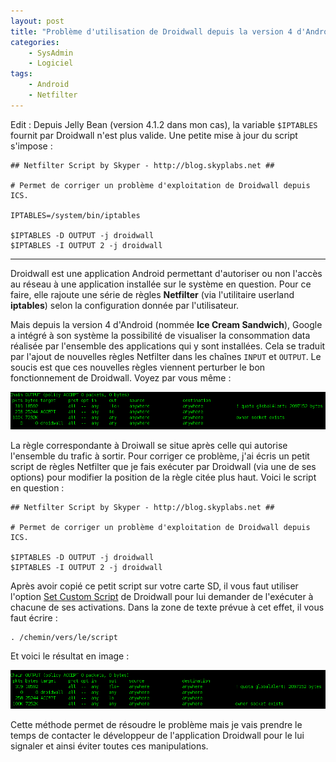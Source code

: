 ```yaml
---
layout: post
title: "Problème d'utilisation de Droidwall depuis la version 4 d'Android"
categories:
    - SysAdmin
    - Logiciel
tags:
    - Android
    - Netfilter
---
```

Edit : Depuis Jelly Bean (version 4.1.2 dans mon cas), la variable `$IPTABLES` fournit par Droidwall n'est plus valide. Une petite mise à jour du script s'impose :

	## Netfilter Script by Skyper - http://blog.skyplabs.net ##

	# Permet de corriger un problème d'exploitation de Droidwall depuis ICS.

	IPTABLES=/system/bin/iptables

	$IPTABLES -D OUTPUT -j droidwall
	$IPTABLES -I OUTPUT 2 -j droidwall

* * *

Droidwall est une application Android permettant d'autoriser ou non l'accès au réseau à une application installée sur le système en question. Pour ce faire, elle rajoute une série de règles **Netfilter** (via l'utilitaire userland **iptables**) selon la configuration donnée par l'utilisateur.

<!--more-->

Mais depuis la version 4 d'Android (nommée **Ice Cream Sandwich**), Google a intégré à son système la possibilité de visualiser la consommation data réalisée par l'ensemble des applications qui y sont installées. Cela se traduit par l'ajout de nouvelles règles Netfilter dans les chaînes `INPUT` et `OUTPUT`. Le soucis est que ces nouvelles règles viennent perturber le bon fonctionnement de Droidwall. Voyez par vous même :

![Screenshot netfilter Android - before](/assets/images/probleme-droidwall-1.png)

La règle correspondante à Droiwall se situe après celle qui autorise l'ensemble du trafic à sortir. Pour corriger ce problème, j'ai écris un petit script de règles Netfilter que je fais exécuter par Droidwall (via une de ses options) pour modifier la position de la règle citée plus haut. Voici le script en question :

	## Netfilter Script by Skyper - http://blog.skyplabs.net ##

	# Permet de corriger un problème d'exploitation de Droidwall depuis ICS.

	$IPTABLES -D OUTPUT -j droidwall
	$IPTABLES -I OUTPUT 2 -j droidwall

Après avoir copié ce petit script sur votre carte SD, il vous faut utiliser l'option [Set Custom Script][droidwall_custom_script] de Droidwall pour lui demander de l'exécuter à chacune de ses activations. Dans la zone de texte prévue à cet effet, il vous faut écrire :

    . /chemin/vers/le/script

Et voici le résultat en image :

![Screenshot netfilter Android - after](/assets/images/probleme-droidwall-2.png)

Cette méthode permet de résoudre le problème mais je vais prendre le temps de contacter le développeur de l'application Droidwall pour le lui signaler et ainsi éviter toutes ces manipulations.

[droidwall_custom_script]: http://code.google.com/p/droidwall/wiki/CustomScripts "Set Custom Script"

